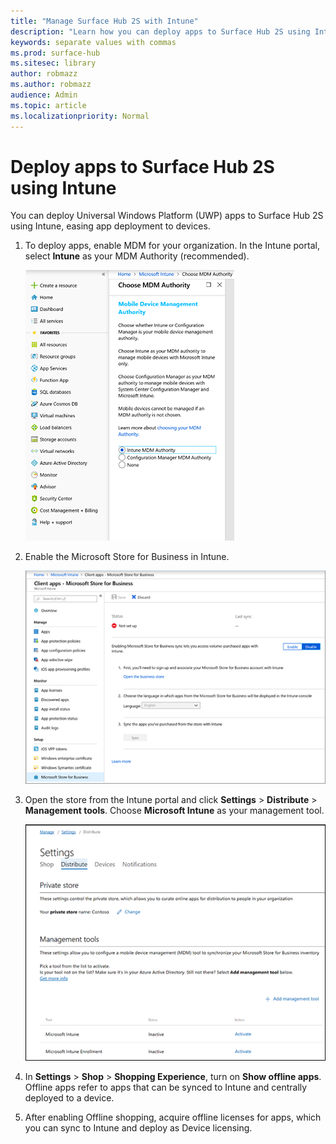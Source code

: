 ```yaml
---
title: "Manage Surface Hub 2S with Intune"
description: "Learn how you can deploy apps to Surface Hub 2S using Intune."
keywords: separate values with commas
ms.prod: surface-hub
ms.sitesec: library
author: robmazz
ms.author: robmazz
audience: Admin
ms.topic: article
ms.localizationpriority: Normal
---
```


# Deploy apps to Surface Hub 2S using Intune

You can deploy Universal Windows Platform (UWP) apps to Surface Hub 2S using Intune, easing app deployment to devices.

1. To deploy apps, enable MDM for your organization. In the Intune portal, select **Intune** as your MDM Authority (recommended).

    ![Choose MDM authority](images/sh2-set-intune5.png)

2. Enable the Microsoft Store for Business in Intune.

    ![Enable Store for Business](images/sh2-set-intune6.png)

3. Open the store from the Intune portal and click **Settings** > **Distribute** > **Management tools**. Choose **Microsoft Intune** as your management tool.

    ![Add Intune as your management tool](images/sh2-set-intune8.png)

4. In **Settings** > **Shop** > **Shopping Experience**, turn on **Show offline apps**. Offline apps refer to apps that can be synced to Intune and centrally deployed to a device.

5. After enabling Offline shopping, acquire offline licenses for apps, which you can sync to Intune and deploy as Device licensing.
